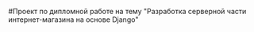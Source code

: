 #Проект по дипломной работе на тему "Разработка серверной части интернет-магазина на основе Django"
